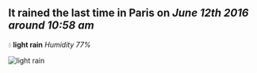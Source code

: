 ## It rained the last time in Paris on *June 12th 2016 around 10:58 am*
💧  **light rain** *Humidity 77%*

![light rain](http://openweathermap.org/img/w/10d.png)
